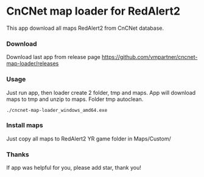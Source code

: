# CnCNet map loader for RedAlert2
This app download all maps RedAlert2 from CnCNet database.


### Download
Download last app from release page https://github.com/vmpartner/cncnet-map-loader/releases


### Usage
Just run app, then loader create 2 folder, tmp and maps. App will download maps to tmp and unzip to maps.
Folder tmp autoclean.
```
./cncnet-map-loader_windows_amd64.exe
```

### Install maps
Just copy all maps to RedAlert2 YR game folder in Maps/Custom/

### Thanks
If app was helpful for you, please add star, thank you!